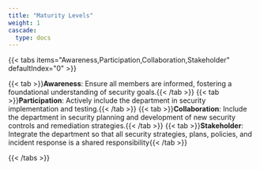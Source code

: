```yaml
---
title: "Maturity Levels"
weight: 1
cascade:
  type: docs
---
```


{{< tabs items="Awareness,Participation,Collaboration,Stakeholder" defaultIndex="0" >}}

  {{< tab >}}**Awareness**: Ensure all members are informed, fostering a foundational understanding of security goals.{{< /tab >}}
  {{< tab >}}**Participation**: Actively include the department in security implementation and testing.{{< /tab >}}
  {{< tab >}}**Collaboration**: Include the department in security planning and development of new security controls and remediation strategies.{{< /tab >}}
  {{< tab >}}**Stakeholder**: Integrate the department so that all security strategies, plans, policies, and incident response is a shared responsibility{{< /tab >}}

{{< /tabs >}}
